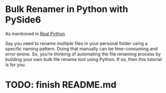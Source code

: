 # Bulk Renamer in Python with PySide6

As mentioned in [Real Python ](https://realpython.com/bulk-file-rename-tool-python/)

Say you need to rename multiple files in your personal folder using a specific naming pattern. Doing that manually can be time-consuming and error-prone. So, you’re thinking of automating the file renaming process by building your own bulk file rename tool using Python. If so, then this tutorial is for you.

# TODO: finish README.md